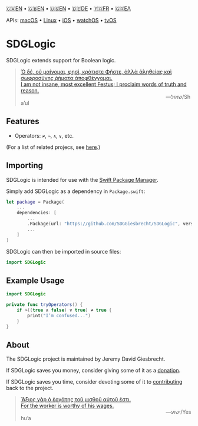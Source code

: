 <!--
 🇨🇦EN Read Me.md

 This source file is part of the SDGLogic open source project.
 https://sdggiesbrecht.github.io/SDGLogic/macOS

 Copyright ©2017 Jeremy David Giesbrecht and the SDGLogic project contributors.

 Soli Deo gloria.

 Licensed under the Apache Licence, Version 2.0.
 See http://www.apache.org/licenses/LICENSE-2.0 for licence information.
 -->

<!--
 !!!!!!! !!!!!!! !!!!!!! !!!!!!! !!!!!!! !!!!!!! !!!!!!!
 This file is managed by Workspace.
 Manual changes will not persist.
 For more information, see:
 https://github.com/SDGGiesbrecht/Workspace/blob/master/Documentation/Read‐Me.md
 !!!!!!! !!!!!!! !!!!!!! !!!!!!! !!!!!!! !!!!!!! !!!!!!!
 -->

[🇨🇦EN](🇨🇦EN%20Read%20Me.md) • [🇬🇧EN](🇬🇧EN%20Read%20Me.md) • [🇺🇸EN](🇺🇸EN%20Read%20Me.md) • [🇩🇪DE](🇩🇪DE%20Lies%20mich.md) • [🇫🇷FR](🇫🇷FR%20Lisez%20moi.md) • [🇬🇷ΕΛ](🇬🇷ΕΛ%20Με%20διαβάστε.md) <!--Skip in Jazzy-->

APIs: [macOS](https://sdggiesbrecht.github.io/SDGLogic/macOS) • [Linux](https://sdggiesbrecht.github.io/SDGLogic/Linux) • [iOS](https://sdggiesbrecht.github.io/SDGLogic/iOS) • [watchOS](https://sdggiesbrecht.github.io/SDGLogic/watchOS) • [tvOS](https://sdggiesbrecht.github.io/SDGLogic/tvOS)

# SDGLogic

SDGLogic extends support for Boolean logic.

> [Ὁ δέ, οὐ μαίνομαι, φησί, κράτιστε Φῆστε, ἀλλὰ ἀληθείας καὶ σωφροσύνης ῥήματα ἀποφθέγγομαι.<br>I am not insane, most excellent Festus; Ι proclaim words of truth and reason.](https://www.biblegateway.com/passage/?search=Acts+26&version=SBLGNT;NIV)<br>&nbsp;&nbsp;&nbsp;&nbsp;&nbsp;&nbsp;&nbsp;&nbsp;&nbsp;&nbsp;&nbsp;&nbsp;&nbsp;&nbsp;&nbsp;&nbsp;&nbsp;&nbsp;&nbsp;&nbsp;&nbsp;&nbsp;&nbsp;&nbsp;&nbsp;&nbsp;&nbsp;&nbsp;&nbsp;&nbsp;&nbsp;&nbsp;&nbsp;&nbsp;&nbsp;&nbsp;&nbsp;&nbsp;&nbsp;&nbsp;&nbsp;&nbsp;&nbsp;&nbsp;&nbsp;&nbsp;&nbsp;&nbsp;&nbsp;&nbsp;&nbsp;&nbsp;&nbsp;&nbsp;&nbsp;&nbsp;&nbsp;&nbsp;&nbsp;&nbsp;&nbsp;&nbsp;&nbsp;&nbsp;&nbsp;&nbsp;&nbsp;&nbsp;&nbsp;&nbsp;&nbsp;&nbsp;&nbsp;&nbsp;&nbsp;&nbsp;&nbsp;&nbsp;&nbsp;&nbsp;&nbsp;&nbsp;&nbsp;&nbsp;&nbsp;&nbsp;&nbsp;&nbsp;&nbsp;&nbsp;&nbsp;&nbsp;&nbsp;&nbsp;&nbsp;&nbsp;&nbsp;&nbsp;&nbsp;&nbsp;―‎שאול/Shaʼul

## Features

- Operators: `≠`, `¬`, `∧`, `∨`, etc.

(For a list of related projecs, see [here](🇨🇦EN%20Related%20Projects.md).) <!--Skip in Jazzy-->

## Importing

SDGLogic is intended for use with the [Swift Package Manager](https://swift.org/package-manager/).

Simply add SDGLogic as a dependency in `Package.swift`:

```swift
let package = Package(
    ...
    dependencies: [
        ...
        .Package(url: "https://github.com/SDGGiesbrecht/SDGLogic", versions: "1.3.0" ..< "2.0.0"),
        ...
    ]
)
```

SDGLogic can then be imported in source files:

```swift
import SDGLogic
```

## Example Usage

```swift
import SDGLogic

private func tryOperators() {
    if ¬((true ∧ false) ∨ true) ≠ true {
        print("I’m confused...")
    }
}
```

## About

The SDGLogic project is maintained by Jeremy David Giesbrecht.

If SDGLogic saves you money, consider giving some of it as a [donation](https://paypal.me/JeremyGiesbrecht).

If SDGLogic saves you time, consider devoting some of it to [contributing](https://github.com/SDGGiesbrecht/SDGLogic) back to the project.

> [Ἄξιος γὰρ ὁ ἐργάτης τοῦ μισθοῦ αὐτοῦ ἐστι.<br>For the worker is worthy of his wages.](https://www.biblegateway.com/passage/?search=Luke+10&version=SBLGNT;NIV)<br>&nbsp;&nbsp;&nbsp;&nbsp;&nbsp;&nbsp;&nbsp;&nbsp;&nbsp;&nbsp;&nbsp;&nbsp;&nbsp;&nbsp;&nbsp;&nbsp;&nbsp;&nbsp;&nbsp;&nbsp;&nbsp;&nbsp;&nbsp;&nbsp;&nbsp;&nbsp;&nbsp;&nbsp;&nbsp;&nbsp;&nbsp;&nbsp;&nbsp;&nbsp;&nbsp;&nbsp;&nbsp;&nbsp;&nbsp;&nbsp;&nbsp;&nbsp;&nbsp;&nbsp;&nbsp;&nbsp;&nbsp;&nbsp;&nbsp;&nbsp;&nbsp;&nbsp;&nbsp;&nbsp;&nbsp;&nbsp;&nbsp;&nbsp;&nbsp;&nbsp;&nbsp;&nbsp;&nbsp;&nbsp;&nbsp;&nbsp;&nbsp;&nbsp;&nbsp;&nbsp;&nbsp;&nbsp;&nbsp;&nbsp;&nbsp;&nbsp;&nbsp;&nbsp;&nbsp;&nbsp;&nbsp;&nbsp;&nbsp;&nbsp;&nbsp;&nbsp;&nbsp;&nbsp;&nbsp;&nbsp;&nbsp;&nbsp;&nbsp;&nbsp;&nbsp;&nbsp;&nbsp;&nbsp;&nbsp;&nbsp;―‎ישוע/Yeshuʼa
